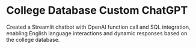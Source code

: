 
# College Database Custom ChatGPT

Created a Streamlit chatbot with OpenAI function call and SQL integration, enabling English language interactions and dynamic responses based on the college database.


